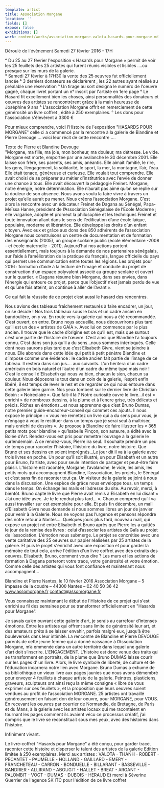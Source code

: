 ```yaml
---
template: artist
title: Association Morgane
location: ''
fields: []
expose: false
exhibitions: []
work: content/works/association-morgane-valota-hasards-pour-morgane.md
---
```

Déroulé de l'évènement  Samedi 27 février 2016  - 17H

° Du 25 au 27 février l'exposition « Hasards pour Morgane »  permit de voir  les 25 feuillets des 25 artistes qui furent réunis visibles et lisibles ….ou presque sur les murs de la galerie.  
° Samedi 27 février à 17H30 la vente des 25 oeuvres fut officiellement lancée
° 3 derniers  donateurs se déclarèrent , les 22 autres ayant réalisé au préalable une réservation 
° Un tirage au sort  désigna le numéro de l'oeuvre gagné,  chaque livret portant  un n° inscrit par l'artiste en 1ere page 
° Le Hasard fit excellement bien les choses, ainsi personnalités des donateurs et oeuvres des artistes se rencontrèrent grâce à la main heureuse de Joséphine 9 ans
° L'association Morgane  offrit en remerciement de cette  générosité un livre coffret , édité à 250 exemplaires. 
° Les dons pour l'association s'élevèrent à 3300 €

Pour mieux comprendre, voici l'Histoire de l'exposition "HASARDS POUR MORGANE" 
celle ci a commencé par la rencontre à la galerie de Blandine et Pierre Devouge ....voici leur récit de cette rencontre ....

Texte de Pierre et Blandine Devouge  
"Morgane, ma fille, ma joie, mon bonheur, ma douleur, ma détresse. Le vide.
Morgane est morte, emportée par une avalanche le 30 décembre 2001. Elle laisse son frère, ses parents, ses amis, anéantis.
Elle aimait l’amitié, le rire, les gens, l’engagement, la solidarité, le sport, la mer, la montagne, l’air, l’eau. Elle était tenace, généreuse et curieuse. Elle voulait tout comprendre. Elle avait choisi de se préparer au métier d’institutrice avec l’envie de donner une chance à tous. Elle avait découvert la pédagogie Freinet.
Morgane, notre énergie, notre détermination. Elle n’aurait pas aimé qu’on se replie sur la douleur de son absence. Nous avons voulu la faire vivre à travers un projet qu’elle aurait pu mener. Nous créons l’association Morgane.
C’est alors la rencontre avec un éducateur Freinet de Dagana au Sénégal, Papa-Meïssa Hanne, président de l’Association Sénégalaise de l’Ecole Moderne ; elle vulgarise, adopte et promeut la philosophie et les techniques Freinet et toute innovation allant dans le sens de l’édification d’une école laïque, populaire, moderne et libératrice. Elle développe les droits d’un enfant citoyen.
Avec eux et grâce aux dons des 850 adhérents de l’association Morgane nous construisons un centre de documentation et de formation des enseignants (2005), un groupe scolaire public (école élémentaire -2008 - et école maternelle - 2011). Aujourd’hui nos actions portent essentiellement, mais toujours à la demande de nos partenaires sénégalais, sur l’aide à l’amélioration de la pratique du français, langue officielle du pays qui permet une communication entre toutes les régions. Les projets pour  2016 : formation d’aide à la lecture de l’image et conduite du projet de construction d’un espace polyvalent associé au groupe scolaire et ouvert sur le quartier.
« Dagana résume bien Morgane, dans ses envies, dans l’énergie qui entoure ce projet, parce que l’objectif n’est jamais perdu de vue et qu’une fois atteint, on continue à aller de l’avant ».

Ce qui fait la réussite de ce projet c’est aussi le hasard des rencontres.

Nous avions des tableaux fraîchement restaurés à faire encadrer, un jour, on se décide ! Nos trois tableaux sous le bras et un cadre ancien en bandoulière, on y va. En route vers la galerie qui nous a été recommandée. C’est ouvert, on entre. Bruno nous accueille, nous découvrirons plus tard qu’il est un des « artistes de GAÏA ». Avec lui on commence par le plus ancien. Il trouve que le cadre d’origine est ce qu’il est, mais que surtout c’est une partie de l’histoire de l’œuvre. C’est ainsi que Blandine l’a toujours connu. C’est dans son jus qu’il a du sens…nous sommes interloqués. Celle dont nous saurons plus tard que c’est Elisabeth Givre, vient se joindre à nous. Elle abonde dans cette idée qui petit à petit pénètre Blandine et s’impose comme une évidence : le cadre ancien fait partie de l’image de ce tableau. Il restera dans son jus…. aux suivants. L’un héritera d’un cadre américain en bois naturel et l’autre d’un cadre du même type mais noir ! C’est le conseil d’Elisabeth qui nous va bien, chacun le sien, chacun sa couleur. Nous déposons le tout dans un coin de la galerie, l’esprit enfin libéré, il est temps de lever le nez et de regarder ce qui nous entoure dans cette galerie bien garnie.
Nos yeux tombent sur le dernier livre de Christian Bobin : « Noireclaire ». Que fait-il là ? Notre curiosité ouvre le livre…il est « enrichi » de nombreux dessins, à la plume et à l’encre grise, très délicats et précis. Riches en émotions…et nous apprenons que c’est Bruno Dumas, notre premier guide-encadreur-conseil qui commet ces ajouts. Il nous expose le principe : « vous me remettez un livre qui a du sens pour vous, je m’engage à vous le restituer dans un temps que je serai seul à maîtriser, mais enrichi de dessins ».
Je propose à Blandine de faire illustrer les « 365 petits mots pour blandine » qu’Isabelle Pinçon, son auteure, a édité avec la Bolée d’Art. Rendez-vous est pris pour remettre l’ouvrage à la galerie le surlendemain.
A ce rendez-vous, Pierre ira seul. Il souhaite prendre un peu de temps pour raconter l’histoire, l’histoire du livre, notre histoire. Que Bruno et ses dessins en soient imprégnés…Le jour dit il va à la galerie avec trois livres en poche. Un pour qu’il soit illustré, un pour Elisabeth et un autre pour Bruno, l’artiste, avec pour seule intention de partager et peut-être faire plaisir.
L’histoire est racontée, Morgane, l’avalanche, le vide, les amis, les petits mots qui accompagnent Blandine, l’association, les projets, le Sénégal et c’est sans fin de raconter tout ça. Un visiteur de la galerie se joint à nous dans la discussion. Une espèce de grâce nous enveloppe tous, un temps dans le temps. On échange les mails et l’adresse du site. Au revoir, merci, à bientôt. Bruno capte le livre que Pierre avait remis à Elisabeth en lui disant « J’ai une idée avec. Je te le rendrai plus tard… ». Chacun comprend qu’il va aussi travailler sur cet exemplaire pour elle.
Et puis fin décembre, un mail d’Elisabeth Givre nous demande si nous sommes libres un jour de janvier pour venir à la Galerie. Nous ne voyons pas l’urgence et pensons répondre dès notre retour à Nantes…. Quelques jours plus tard, nouveau mail, qui expose un projet né entre Elisabeth et Bruno après que Pierre les a quittés le jour de la remise des livres : celui d’associer les artistes de Gaïa au projet de l’association. L’émotion nous submerge.
Le projet se concrétise avec une vente caritative des 25 oeuvres sur papier réalisées par 25 artistes de la galerie. Et puis le projet s'enrichit avec une exposition et pour garder la mémoire de tout cela, arrive l'édition d'un livre coffret avec des extraits des oeuvres.
Elisabeth, Bruno, comment vous dire ? Les murs et les actions de formation à Dagana porteront votre trace, votre générosité et votre émotion. Comme celle des artistes qui vous font confiance et maintenant nous accompagnent…

Blandine et Pierre Nantes, le 10 février 2016 Association Morgane – 5 impasse de la coudre – 44300 Nantes – 02 40 50 36 42 
 www.assomorgane.fr 		contact@assomorgane.fr


Vous connaissez maintenant le début de l'Histoire de ce projet qui s'est enrichi au fil des semaines  pour se transformer officiellement en "Hasards pour Morgane".

Je savais qu’en ouvrant cette galerie d’art, je serais au carrefour d’intenses émotions. Entre les artistes qui offrent sans limite de générosité leur art, et des amateurs prêts à se laisser envahir, parfois malgré eux, jusqu’à être bouleversés dans leur intimité.
La rencontre de Blandine et Pierre  DEVOUGE parents de cette jeune femme qui a donné naissance à l’Association Morgane, m’a emmenée  dans un autre territoire dans lequel  une galerie d’art doit s’inscrire. L’ENGAGEMENT.
L’histoire est donc venue des traits qui se transforment en portraits, de la plume que Bruno DUMAS laisse courir sur les pages d’ un livre. Alors, le livre symbole de liberté, de culture et de l’éducation incarnera notre lien avec Morgane. 
Bruno Dumas a exhumé de sa bibliothèque un vieux livre aux pages jaunies que nous avons démembré pour envoyer 4 feuillets à chaque artiste de la galerie. Peintres, plasticiens, graveurs, sculpteurs  ont ainsi reçu la même consigne « libre de vous exprimer sur ces feuillets », et la proposition que leurs oeuvres soient vendues au profit de l’association MORGANE. 
25 artistes ont travaillé  généreusement en faisant don de leur oeuvre, pour MORGANE, pour VOUS.
En recevant les oeuvres par courrier de Normandie, de Bretagne, de Paris et du Mans, à la galerie avec les artistes locaux qui me racontaient en tournant les pages comment ils avaient vécu ce processus créatif, j’ai compris que le livre se reconstituait sous mes yeux, avec des histoires dans l’histoire. 

Infiniment vivant. 


Le livre-coffret "Hasards pour Morgane"  a été conçu, pour garder trace, raconter cette histoire et disperser le talent des artistes de la galerie
Edition limitée à 250 exemplaires. 
Merci aux artistes : VALOTA -  THANH - ROBERT - PECANTET  - PAUMELLE - HOLLAND - GAILLARD - EMERY - FRANCHETEAU - CARRON - BONDUELLE - BILLARANT - BASSEVILLE - BANDRIER - ALLIRAND - ABOUGIT - HALLET - BREAT - ARGANT - PALOMBIT - VOGT - DUMAS - DUBOIS - HERAUD
Et merci à Séverine Guerrier de l'agence SK ITC pour l'édition de ce livre coffret
